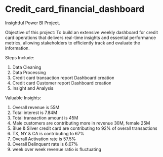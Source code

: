 # Credit_card_financial_dashboard
Insightful Power BI Project.


Objective of this project:
To build an extensive weekly dashboard for credit card operations that delivers real-time insights and essential performance metrics, allowing stakeholders to efficiently track and evaluate the information.

Steps Include:
1. Data Cleaning
2. Data Processing
3. Credit card transaction report Dashboard creation
4. Credit card Customer report Dashboard creation
5. Insight and Analysis


Valuable Insights:
1. Overall revenue is 55M
2. Total interest is 7.84M
3. Total transaction amount is 45M
4. Male customers are contributing more in revenue 30M, female 25M
5. Blue & Silver credit card are contributing to 92% of overall
transactions
6. TX, NY & CA is contributing to 67%
7. Overall Activation rate is 57.5%
8. Overall Delinquent rate is 6.07%
9. week over week revenue ratio is fluctuating

